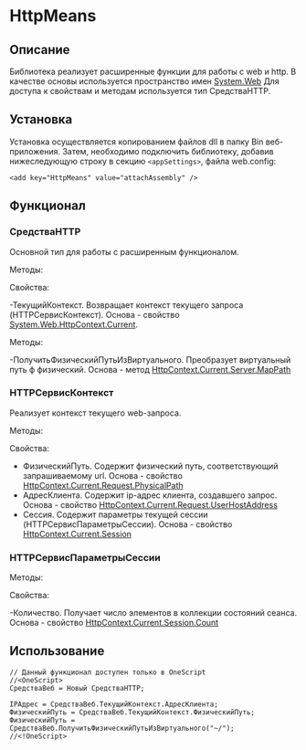 ﻿# HttpMeans

## Описание

Библиотека реализует расширенные функции для работы с web и http. В качестве основы используется пространство имен [System.Web](https://msdn.microsoft.com/en-us/library/gg145018%28v=vs.110%29.aspx?f=255&MSPPError=-2147217396)
Для доступа к свойствам и методам используется тип СредстваHTTP.

## Установка

Установка осуществляется копированием файлов dll в папку Bin веб-приложения.
Затем, необходимо подключить библиотеку, добавив нижеследующую строку в секцию ```<appSettings>```, файла web.config:

```bsl
<add key="HttpMeans" value="attachAssembly" />
```

## Функционал

### СредстваHTTP

Основной тип для работы с расширенным функционалом.

Методы:

Свойства:

-ТекущийКонтекст. Возвращает контекст текущего запроса (HTTPСервисКонтекст). Основа - свойство [System.Web.HttpContext.Current](https://msdn.microsoft.com/ru-ru/library/system.web.httpcontext.current%28v=vs.110%29.aspx?f=255&MSPPError=-2147217396).

Методы:

-ПолучитьФизическийПутьИзВиртуального. Преобразует виртуальный путь ф физический. Основа - метод [HttpContext.Current.Server.MapPath](https://msdn.microsoft.com/ru-ru/library/system.web.httpserverutility.mappath(v=vs.110).aspx)

### HTTPСервисКонтекст

Реализует контекст текущего web-запроса.

Методы:

Свойства:

- ФизическийПуть. Содержит физический путь, соответствующий запрашиваемому url. Основа - свойство [HttpContext.Current.Request.PhysicalPath](https://msdn.microsoft.com/ru-ru/library/system.web.httprequest.physicalpath(v=vs.110).aspx)
- АдресКлиента. Содержит ip-адрес клиента, создавшего запрос. Основа - свойство [HttpContext.Current.Request.UserHostAddress](https://msdn.microsoft.com/ru-ru/library/system.web.httprequest.userhostaddress(v=vs.110).aspx)
- Сессия. Содержит параметры текущей сессии (HTTPСервисПараметрыСессии). Основа - свойство [HttpContext.Current.Session](https://msdn.microsoft.com/ru-ru/library/system.web.httpcontext.session(v=vs.110).aspx)

### HTTPСервисПараметрыСессии

Методы:

Свойства:

-Количество. Получает число элементов в коллекции состояний сеанса. Основа - свойство [HttpContext.Current.Session.Count](https://msdn.microsoft.com/ru-ru/library/system.web.sessionstate.httpsessionstate.count(v=vs.110).aspx)

## Использование

```bsl
// Данный функционал доступен только в OneScript
//<OneScript>
СредстваВеб = Новый СредстваHTTP;

IPАдрес = СредстваВеб.ТекущийКонтекст.АдресКлиента;
ФизическийПуть = СредстваВеб.ТекущийКонтекст.ФизическийПуть;
ФизическийПуть = СредстваВеб.ПолучитьФизическийПутьИзВиртуального("~/");
//<!OneScript>
```
